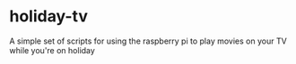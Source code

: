 # holiday-tv
A simple set of scripts for using the raspberry pi to play movies on your TV while you're on holiday
